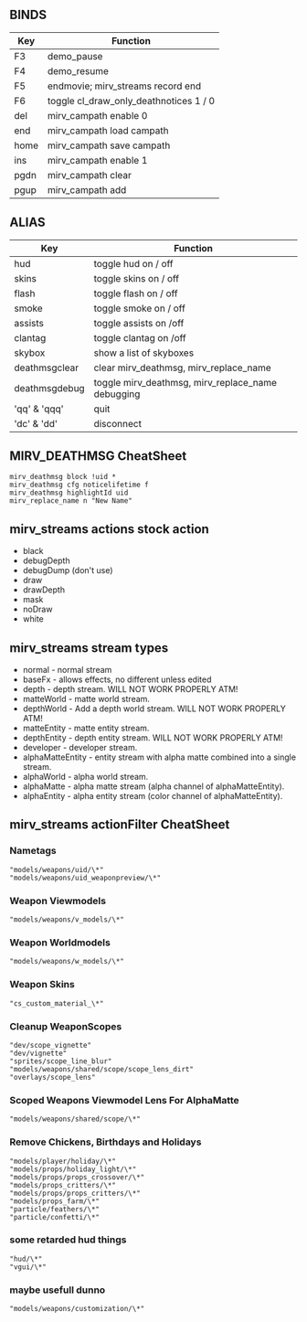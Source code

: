 

## BINDS
| Key  | Function                               |
|------|----------------------------------------|
| F3   | demo_pause                             |
| F4   | demo_resume                            |
| F5   | endmovie; mirv_streams record end      |
| F6   | toggle cl_draw_only_deathnotices 1 / 0 |
| del  | mirv_campath enable 0                  |
| end  | mirv_campath load campath              |
| home | mirv_campath save campath              |
| ins  | mirv_campath enable 1                  |
| pgdn | mirv_campath clear                     |
| pgup | mirv_campath add                       |


## ALIAS

| Key           | Function                                          |
|---------------|---------------------------------------------------|
| hud           | toggle hud on / off                               |
| skins         | toggle skins on / off                             |
| flash         | toggle flash on / off                             |
| smoke         | toggle smoke on / off                             |
| assists       | toggle assists on /off                            |
| clantag       | toggle clantag on /off                            |
| skybox        | show a list of skyboxes                           |
| deathmsgclear | clear mirv_deathmsg, mirv_replace_name            |
| deathmsgdebug | toggle mirv_deathmsg, mirv_replace_name debugging |
| 'qq' & 'qqq'  | quit                                              |
| 'dc' & 'dd'   | disconnect                                        |

## MIRV_DEATHMSG CheatSheet
	mirv_deathmsg block !uid *
	mirv_deathmsg cfg noticelifetime f
	mirv_deathmsg highlightId uid
	mirv_replace_name n "New Name" 

## mirv_streams actions stock action

* black
* debugDepth
* debugDump (don't use)
* draw
* drawDepth
* mask
* noDraw
* white

## mirv_streams stream types

* normal - normal stream
* baseFx - allows effects, no different unless edited
* depth - depth stream. WILL NOT WORK PROPERLY ATM!
* matteWorld - matte world stream.
* depthWorld - Add a depth world stream. WILL NOT WORK PROPERLY ATM!
* matteEntity - matte entity stream.
* depthEntity - depth entity stream. WILL NOT WORK PROPERLY ATM!
* developer - developer stream.
* alphaMatteEntity - entity stream with alpha matte combined into a single stream.
* alphaWorld - alpha world stream.
* alphaMatte - alpha matte stream (alpha channel of alphaMatteEntity).
* alphaEntity - alpha entity stream (color channel of alphaMatteEntity).

## mirv_streams actionFilter CheatSheet

### Nametags

	"models/weapons/uid/\*"
	"models/weapons/uid_weaponpreview/\*"

### Weapon Viewmodels

	"models/weapons/v_models/\*"

### Weapon Worldmodels

	"models/weapons/w_models/\*"

### Weapon Skins

	"cs_custom_material_\*"

### Cleanup WeaponScopes

	"dev/scope_vignette"
	"dev/vignette"
	"sprites/scope_line_blur"
	"models/weapons/shared/scope/scope_lens_dirt"
	"overlays/scope_lens"

### Scoped Weapons Viewmodel Lens For AlphaMatte 

	"models/weapons/shared/scope/\*"		

### Remove Chickens, Birthdays and Holidays

	"models/player/holiday/\*"
	"models/props/holiday_light/\*"
	"models/props/props_crossover/\*"
	"models/props_critters/\*"
	"models/props/props_critters/\*"
	"models/props_farm/\*"
	"particle/feathers/\*"
	"particle/confetti/\*"

### some retarded hud things

	"hud/\*"
	"vgui/\*"

### maybe usefull dunno

	"models/weapons/customization/\*"































